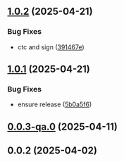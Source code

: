 ## [1.0.2](https://github.com/salesforcecli/plugin-flow/compare/1.0.1...1.0.2) (2025-04-21)

### Bug Fixes

- ctc and sign ([391467e](https://github.com/salesforcecli/plugin-flow/commit/391467e98a5607ccabcf81ec3b4533d2b7ed847a))

## [1.0.1](https://github.com/salesforcecli/plugin-flow/compare/0.0.3-qa.0...1.0.1) (2025-04-21)

### Bug Fixes

- ensure release ([5b0a5f6](https://github.com/salesforcecli/plugin-flow/commit/5b0a5f6b411eaa7e0826c1f1841dc6de0fe0189d))

## [0.0.3-qa.0](https://github.com/salesforcecli/plugin-flow/compare/0.0.2...0.0.3-qa.0) (2025-04-11)

## 0.0.2 (2025-04-02)
